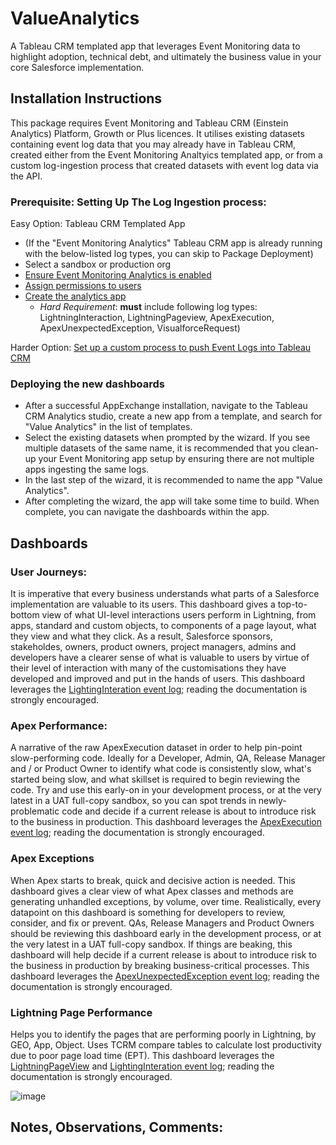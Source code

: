 # ValueAnalytics
A Tableau CRM templated app that leverages Event Monitoring data to highlight adoption, technical debt, and ultimately the business value in your core Salesforce implementation.

## Installation Instructions

This package requires Event Monitoring and Tableau CRM (Einstein Analytics) Platform, Growth or Plus licences. It utilises existing datasets containing event log data that you may already have in Tableau CRM, created either from the Event Monitoring Analtyics templated app, or from a custom log-ingestion process that created datasets with event log data via the API.

### Prerequisite: Setting Up The Log Ingestion process:

Easy Option: Tableau CRM Templated App

* (If the "Event Monitoring Analytics" Tableau CRM app is already running with the below-listed log types, you can skip to Package Deployment)
* Select a sandbox or production org
* [Ensure Event Monitoring Analytics is enabled](https://help.salesforce.com/s/articleView?id=sf.bi_app_event_monitor_enable_select_PSL.htm&type=5)
* [Assign permissions to users](https://help.salesforce.com/s/articleView?id=bi_app_event_monitor_create_permsets.htm&type=5&language=en_US)
* [Create the analytics app](https://help.salesforce.com/s/articleView?language=en_US&type=5&id=sf.bi_app_admin_wave_create.htm)
    * *Hard Requirement*: **must** include following log types:  LightningInteraction, LightningPageview, ApexExecution, ApexUnexpectedException, VisualforceRequest)

Harder Option: [Set up a custom process to push Event Logs into Tableau CRM](https://www.salesforcehacker.com/2015/01/simple-script-for-loading-event.html)

### Deploying the new dashboards

* After a successful AppExchange installation, navigate to the Tableau CRM Analytics studio, create a new app from a template, and search for "Value Analytics" in the list of templates.
* Select the existing datasets when prompted by the wizard. If you see multiple datasets of the same name, it is recommended that you clean-up your Event Monitoring app setup by ensuring there are not multiple apps ingesting the same logs.
* In the last step of the wizard, it is recommended to name the app "Value Analytics".
* After completing the wizard, the app will take some time to build. When complete, you can navigate the dashboards within the app.


## Dashboards

### User Journeys:
It is imperative that every business understands what parts of a Salesforce implementation are valuable to its users.  This dashboard gives a top-to-bottom view of what UI-level interactions users perform in Lightning, from apps, standard and custom objects, to components of a page layout, what they view and what they click. As a result, Salesforce sponsors, stakeholdes, owners, product owners, project managers, admins and developers have a clearer sense of what is valuable to users by virtue of their level of interaction with many of the customisations they have developed and improved and put in the hands of users.
This dashboard leverages the [LightingInteration event log](https://developer.salesforce.com/docs/atlas.en-us.api.meta/api/sforce_api_objects_eventlogfile_lightninginteraction.htm); reading the documentation is strongly encouraged.

### Apex Performance:
A narrative of the raw ApexExecution dataset in order to help pin-point slow-performing code. Ideally for a Developer, Admin, QA, Release Manager and / or Product Owner to identify what code is consistently slow, what's started being slow, and what skillset is required to begin reviewing the code. Try and use this early-on in your development process, or at the very latest in a UAT full-copy sandbox, so you can spot trends in newly-problematic code and decide if a current release is about to introduce risk to the business in production.
This dashboard leverages the [ApexExecution event log](https://developer.salesforce.com/docs/atlas.en-us.api.meta/api/sforce_api_objects_eventlogfile_apexexecution.htm); reading the documentation is strongly encouraged.

### Apex Exceptions
When Apex starts to break, quick and decisive action is needed. This dashboard gives a clear view of what Apex classes and methods are generating unhandled exceptions, by volume, over time. Realistically, every datapoint on this dashboard is something for developers to review, consider, and fix or prevent. QAs, Release Managers and Product Owners should be reviewing this dashboard early in the development process, or at the very latest in a UAT full-copy sandbox. If things are beaking, this dashboard will help decide if a current release is about to introduce risk to the business in production by breaking business-critical processes.
This dashboard leverages the [ApexUnexpectedException event log](https://developer.salesforce.com/docs/atlas.en-us.api.meta/api/sforce_api_objects_eventlogfile_apexunexpectedexception.htm); reading the documentation is strongly encouraged.

### Lightning Page Performance
Helps you to identify the pages that are performing poorly in Lightning, by GEO, App, Object. Uses TCRM compare tables to calculate lost productivity due to poor page load time (EPT).
This dashboard leverages the [LightningPageView](https://developer.salesforce.com/docs/atlas.en-us.api.meta/api/sforce_api_objects_eventlogfile_lightningpageview.htm) and [LightingInteration event log](https://developer.salesforce.com/docs/atlas.en-us.api.meta/api/sforce_api_objects_eventlogfile_lightninginteraction.htm); reading the documentation is strongly encouraged.

![image](https://user-images.githubusercontent.com/20658634/157493917-9955c525-0332-4c2a-8b67-0caea2508815.png) 

## Notes, Observations, Comments:
